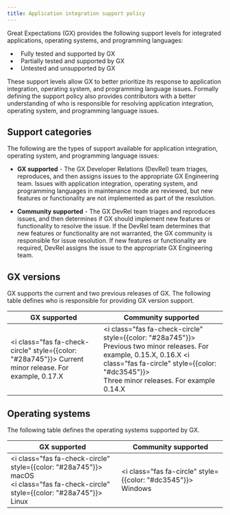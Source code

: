 ```yaml
---
title: Application integration support policy
---
```


Great Expectations (GX) provides the following support levels for integrated applications, operating systems, and programming languages:

<link rel="stylesheet" href="https://cdnjs.cloudflare.com/ajax/libs/font-awesome/6.0.0-beta3/css/all.min.css" crossorigin="anonymous" referrerpolicy="no-referrer" />
<div>
    <ul style={{
        "list-style-type": "none"
    }}>
        <li><i class="fas fa-check-circle" style={{color: "#28a745"}}></i> &nbsp; Fully tested and supported by GX</li>
        <li><i class="fas fa-circle" style={{color: "#ffc107"}}></i> &nbsp; Partially tested and supported by GX</li>
        <li><i class="fas fa-circle" style={{color: "#dc3545"}}></i> &nbsp; Untested and unsupported by GX </li>       
    </ul>
</div>

These support levels allow GX to better prioritize its response to application integration, operating system, and programming language issues. Formally defining the support policy also provides contributors with a better understanding of who is responsible for resolving application integration, operating system, and programming language issues.

## Support categories

The following are the types of support available for application integration, operating system, and programming language issues:

- **GX supported** - The GX Developer Relations (DevRel) team triages, reproduces, and then assigns issues to the appropriate GX Engineering team. Issues with application integration, operating system, and programming languages in maintenance mode are reviewed, but new features or functionality are not implemented as part of the resolution.

- **Community supported** - The GX DevRel team triages and reproduces issues, and then determines if GX should implement new features or functionality to resolve the issue. If the DevRel team determines that new features or functionality are not warranted, the GX community is responsible for issue resolution. If new features or functionality are required, DevRel assigns the issue to the appropriate GX Engineering team.

## GX versions

GX supports the current and two previous releases of GX. The following table defines who is responsible for providing GX version support.


| GX supported                             | Community supported                                                |
|------------------------------------------|--------------------------------------------------------------------|
| <i class="fas fa-check-circle" style={{color: "#28a745"}}></i> Current minor release. For example, 0.17.X    | <i class="fas fa-check-circle" style={{color: "#28a745"}}></i> Previous two minor releases. For example, 0.15.X, 0.16.X <i class="fas fa-circle" style={{color: "#dc3545"}}></i><br/>Three minor releases. For example 0.14.X              | 

## Operating systems

The following table defines the operating systems supported by GX.

| GX supported                             | Community supported                                                |
|------------------------------------------|--------------------------------------------------------------------|
| <i class="fas fa-check-circle" style={{color: "#28a745"}}></i> macOS<br/><i class="fas fa-check-circle" style={{color: "#28a745"}}></i> Linux    | <i class="fas fa-circle" style={{color: "#dc3545"}}></i> Windows              | 